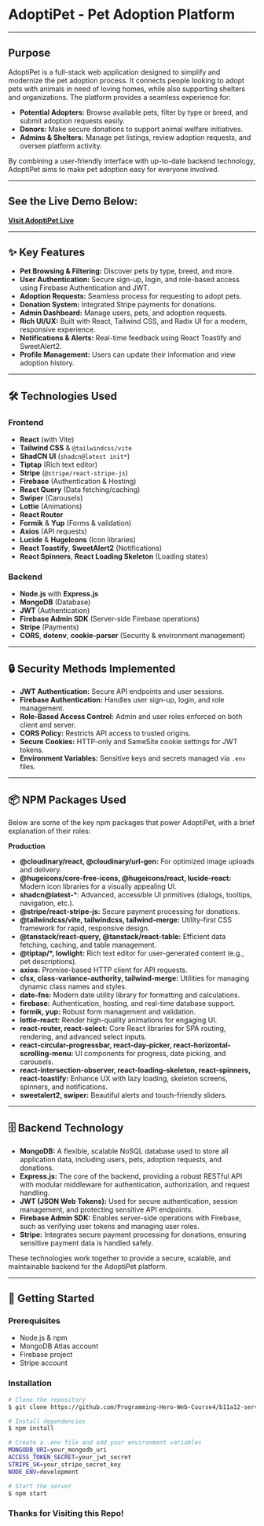 # AdoptiPet - Pet Adoption Platform
---


## Purpose

AdoptiPet is a full-stack web application designed to simplify and modernize the pet adoption process. It connects people looking to adopt pets with animals in need of loving homes, while also supporting shelters and organizations. The platform provides a seamless experience for:

- **Potential Adopters:** Browse available pets, filter by type or breed, and submit adoption requests easily.
- **Donors:** Make secure donations to support animal welfare initiatives.
- **Admins & Shelters:** Manage pet listings, review adoption requests, and oversee platform activity.

By combining a user-friendly interface with up-to-date backend technology, AdoptiPet aims to make pet adoption easy for everyone involved.

---

## See the Live Demo Below:

[**Visit AdoptiPet Live**](https://adoptipet.web.app)

---

## ✨ Key Features

- **Pet Browsing & Filtering:** Discover pets by type, breed, and more.
- **User Authentication:** Secure sign-up, login, and role-based access using Firebase Authentication and JWT.
- **Adoption Requests:** Seamless process for requesting to adopt pets.
- **Donation System:** Integrated Stripe payments for donations.
- **Admin Dashboard:** Manage users, pets, and adoption requests.
- **Rich UI/UX:** Built with React, Tailwind CSS, and Radix UI for a modern, responsive experience.
- **Notifications & Alerts:** Real-time feedback using React Toastify and SweetAlert2.
- **Profile Management:** Users can update their information and view adoption history.

---

## 🛠️ Technologies Used

### Frontend

- **React** (with Vite)
- **Tailwind CSS** & `@tailwindcss/vite`
- **ShadCN UI** (`shadcn@latest init*`)
- **Tiptap** (Rich text editor)
- **Stripe** (`@stripe/react-stripe-js`)
- **Firebase** (Authentication & Hosting)
- **React Query** (Data fetching/caching)
- **Swiper** (Carousels)
- **Lottie** (Animations)
- **React Router**
- **Formik** & **Yup** (Forms & validation)
- **Axios** (API requests)
- **Lucide** & **HugeIcons** (Icon libraries)
- **React Toastify**, **SweetAlert2** (Notifications)
- **React Spinners**, **React Loading Skeleton** (Loading states)

### Backend

- **Node.js** with **Express.js**
- **MongoDB** (Database)
- **JWT** (Authentication)
- **Firebase Admin SDK** (Server-side Firebase operations)
- **Stripe** (Payments)
- **CORS**, **dotenv**, **cookie-parser** (Security & environment management)

---

## 🔒 Security Methods Implemented

- **JWT Authentication:** Secure API endpoints and user sessions.
- **Firebase Authentication:** Handles user sign-up, login, and role management.
- **Role-Based Access Control:** Admin and user roles enforced on both client and server.
- **CORS Policy:** Restricts API access to trusted origins.
- **Secure Cookies:** HTTP-only and SameSite cookie settings for JWT tokens.
- **Environment Variables:** Sensitive keys and secrets managed via `.env` files.

---


## 📦 NPM Packages Used

Below are some of the key npm packages that power AdoptiPet, with a brief explanation of their roles:

<summary><strong>Production</strong></summary>

- **@cloudinary/react, @cloudinary/url-gen:** For optimized image uploads and delivery.
- **@hugeicons/core-free-icons, @hugeicons/react, lucide-react:** Modern icon libraries for a visually appealing UI.
- **shadcn@latest-***: Advanced, accessible UI primitives (dialogs, tooltips, navigation, etc.).
- **@stripe/react-stripe-js:** Secure payment processing for donations.
- **@tailwindcss/vite, tailwindcss, tailwind-merge:** Utility-first CSS framework for rapid, responsive design.
- **@tanstack/react-query, @tanstack/react-table:** Efficient data fetching, caching, and table management.
- **@tiptap/*, lowlight:** Rich text editor for user-generated content (e.g., pet descriptions).
- **axios:** Promise-based HTTP client for API requests.
- **clsx, class-variance-authority, tailwind-merge:** Utilities for managing dynamic class names and styles.
- **date-fns:** Modern date utility library for formatting and calculations.
- **firebase:** Authentication, hosting, and real-time database support.
- **formik, yup:** Robust form management and validation.
- **lottie-react:** Render high-quality animations for engaging UI.
- **react-router, react-select:** Core React libraries for SPA routing, rendering, and advanced select inputs.
- **react-circular-progressbar, react-day-picker, react-horizontal-scrolling-menu:** UI components for progress, date picking, and carousels.
- **react-intersection-observer, react-loading-skeleton, react-spinners, react-toastify:** Enhance UX with lazy loading, skeleton screens, spinners, and notifications.
- **sweetalert2, swiper:** Beautiful alerts and touch-friendly sliders.

---


## 🗄️ Backend Technology

- **MongoDB:** A flexible, scalable NoSQL database used to store all application data, including users, pets, adoption requests, and donations.
- **Express.js:** The core of the backend, providing a robust RESTful API with modular middleware for authentication, authorization, and request handling.
- **JWT (JSON Web Tokens):** Used for secure authentication, session management, and protecting sensitive API endpoints.
- **Firebase Admin SDK:** Enables server-side operations with Firebase, such as verifying user tokens and managing user roles.
- **Stripe:** Integrates secure payment processing for donations, ensuring sensitive payment data is handled safely.

These technologies work together to provide a secure, scalable, and maintainable backend for the AdoptiPet platform.

---

## 📝 Getting Started

### Prerequisites
- Node.js & npm
- MongoDB Atlas account
- Firebase project
- Stripe account

### Installation

```bash
# Clone the repository
$ git clone https://github.com/Programming-Hero-Web-Course4/b11a12-server-side-yhsunny176.git

# Install dependencies
$ npm install

# Create a .env file and add your environment variables
MONGODB_URI=your_mongodb_uri
ACCESS_TOKEN_SECRET=your_jwt_secret
STRIPE_SK=your_stripe_secret_key
NODE_ENV=development

# Start the server
$ npm start
```
### Thanks for Visiting this Repo!